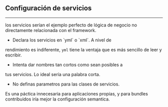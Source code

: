 ## Configuración de servicios
-------------------

los servicios serían el ejemplo perfecto de lógica de negocio no directamente relacionada con el framework.

* <!-- .element: class="fragment" data-fragment-index="1" --> Declara los servicios en `yml` o `xml`. A nivel de 
rendimiento es indiferente, `yml` tiene la ventaja que es más sencillo de leer y escribir.

* <!-- .element: class="fragment" data-fragment-index="2" --> Intenta dar nombres tan cortos como sean posibles a 
tus servicios. Lo ideal sería una palabra corta.

* <!-- .element: class="fragment" data-fragment-index="3" --> No definas parametros para las clases de servicios. 
Es una páctica innecesaria para aplicaciones propias, y para bundles contribuidos iría mejor la configuración semantica.
